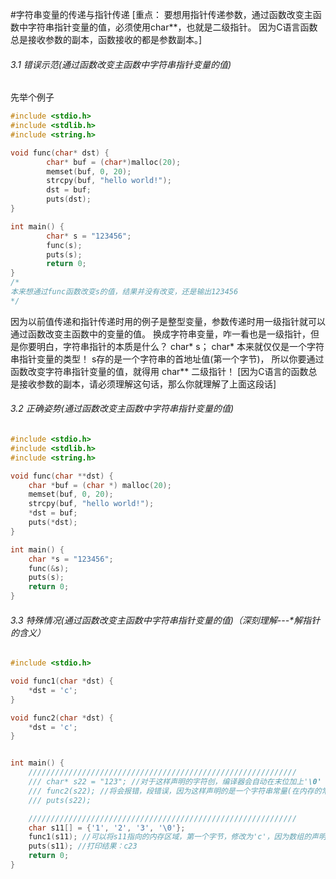 #字符串变量的传递与指针传递
[重点： 
要想用指针传递参数，通过函数改变主函数中字符串指针变量的值，必须使用char**，也就是二级指针。
因为C语言函数总是接收参数的副本，函数接收的都是参数副本。]



###### 3.1 错误示范(通过函数改变主函数中字符串指针变量的值)
先举个例子
```c++
#include <stdio.h>
#include <stdlib.h>
#include <string.h>

void func(char* dst) {
        char* buf = (char*)malloc(20);
        memset(buf, 0, 20);
        strcpy(buf, "hello world!");
        dst = buf;
        puts(dst);
}

int main() {
        char* s = "123456";
        func(s);
        puts(s);
        return 0;
}
/*
本来想通过func函数改变s的值，结果并没有改变，还是输出123456
*/
```

因为以前值传递和指针传递时用的例子是整型变量，参数传递时用一级指针就可以通过函数改变主函数中的变量的值。 
换成字符串变量，咋一看也是一级指针，但是你要明白，字符串指针的本质是什么？
char* s； char* 本来就仅仅是一个字符串指针变量的类型！ s存的是一个字符串的首地址值(第一个字节)，
所以你要通过函数改变字符串指针变量的值，就得用 char** 二级指针！
[因为C语言的函数总是接收参数的副本，请必须理解这句话，那么你就理解了上面这段话]



###### 3.2 正确姿势(通过函数改变主函数中字符串指针变量的值)
```c++
#include <stdio.h>
#include <stdlib.h>
#include <string.h>

void func(char **dst) {
    char *buf = (char *) malloc(20);
    memset(buf, 0, 20);
    strcpy(buf, "hello world!");
    *dst = buf;
    puts(*dst);
}

int main() {
    char *s = "123456";
    func(&s);
    puts(s);
    return 0;
}
```

###### 3.3 特殊情况(通过函数改变主函数中字符串指针变量的值)（深刻理解---*解指针的含义）
```c
#include <stdio.h>

void func1(char *dst) {
    *dst = 'c';
}

void func2(char *dst) {
    *dst = 'c';
}


int main() {
    ////////////////////////////////////////////////////////////
    /// char* s22 = "123"; //对于这样声明的字符创，编译器会自动在末位加上'\0'
    /// func2(s22); //将会报错，段错误，因为这样声明的是一个字符串常量(在内存的常量区)，只可读，禁止写；
    /// puts(s22);

    ////////////////////////////////////////////////////////////
    char s11[] = {'1', '2', '3', '\0'};
    func1(s11); //可以将s11指向的内存区域，第一个字节，修改为'c'，因为数组的声明方式不是存储在内存中的常量区;
    puts(s11); //打印结果：c23
    return 0;
}
```